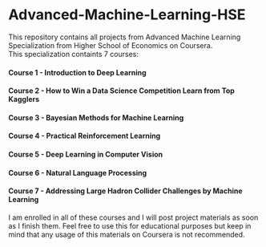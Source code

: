 # Advanced-Machine-Learning-HSE
This repository contains all projects from Advanced Machine Learning Specialization from Higher School of Economics on Coursera.
<br>This specialization containts 7 courses:<br>
#### Course 1 - Introduction to Deep Learning <br>
#### Course 2 - How to Win a Data Science Competition Learn from Top Kagglers <br>
#### Course 3 - Bayesian Methods for Machine Learning <br>
#### Course 4 - Practical Reinforcement Learning <br>
#### Course 5 - Deep Learning in Computer Vision <br>
#### Course 6 - Natural Language Processing <br>
#### Course 7 - Addressing Large Hadron Collider Challenges by Machine Learning <br>

I am enrolled in all of these courses and I will post project materials as soon as I finish them. Feel free to use this for educational purposes but keep in mind that any usage of this materials on Coursera is not recommended.
